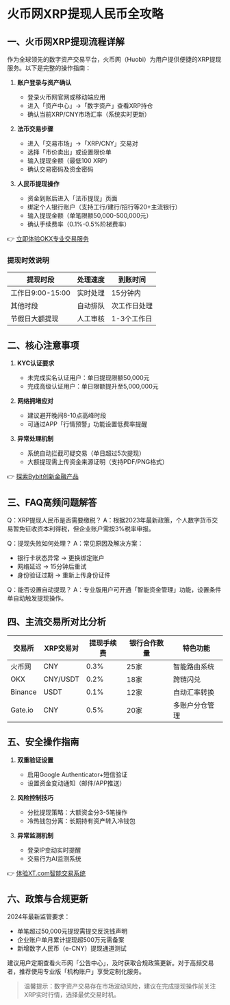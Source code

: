 # 火币网XRP提现人民币全攻略

## 一、火币网XRP提现流程详解
作为全球领先的数字资产交易平台，火币网（Huobi）为用户提供便捷的XRP提现服务。以下是完整的操作指南：

1. **账户登录与资产确认**
   - 登录火币网官网或移动端应用
   - 进入「资产中心」→「数字资产」查看XRP持仓
   - 确认当前XRP/CNY市场汇率（系统实时更新）

2. **法币交易步骤**
   - 进入「交易市场」→「XRP/CNY」交易对
   - 选择「市价卖出」或设置限价单
   - 输入提现金额（最低100 XRP）
   - 确认交易密码及资金密码

3. **人民币提现操作**
   - 资金到账后进入「法币提现」页面
   - 绑定个人银行账户（支持工行/建行/招行等20+主流银行）
   - 输入提现金额（单笔限额50,000-500,000元）
   - 确认手续费率（0.1%-0.5%阶梯费率）

👉 [立即体验OKX专业交易服务](https://bit.ly/okx_welcome)

### 提现时效说明
| 提现时段       | 处理速度   | 到账时间       |
|----------------|------------|----------------|
| 工作日9:00-15:00 | 实时处理   | 15分钟内       |
| 其他时段       | 自动排队   | 次工作日处理   |
| 节假日大额提现 | 人工审核   | 1-3个工作日    |

## 二、核心注意事项
1. **KYC认证要求**
   - 未完成实名认证用户：单日提现限额50,000元
   - 完成高级认证用户：单日限额提升至5,000,000元

2. **网络拥堵应对**
   - 建议避开晚间8-10点高峰时段
   - 可通过APP「行情预警」功能设置低费率提醒

3. **异常处理机制**
   - 系统自动拦截可疑交易（单日超过5次提现）
   - 大额提现需上传资金来源证明（支持PDF/PNG格式）

👉 [探索Bybit创新金融产品](https://bit.ly/okx_welcome)

## 三、FAQ高频问题解答

Q：XRP提现人民币是否需要缴税？
A：根据2023年最新政策，个人数字货币交易暂免征收资本利得税，但企业账户需按3%税率申报。

Q：提现失败如何处理？
A：常见原因及解决方案：
   - 银行卡状态异常 → 更换绑定账户
   - 网络延迟 → 15分钟后重试
   - 身份验证过期 → 重新上传身份证件

Q：能否设置自动提现？
A：专业版用户可开通「智能资金管理」功能，设置条件单自动触发提现操作。

## 四、主流交易所对比分析

| 交易所   | XRP交易对 | 提现手续费 | 银行合作数量 | 特色功能             |
|----------|-----------|------------|--------------|----------------------|
| 火币网   | CNY       | 0.3%       | 25家         | 智能路由系统         |
| OKX      | CNY/USDT  | 0.2%       | 18家         | 跨链闪兑             |
| Binance  | USDT      | 0.1%       | 12家         | 自动汇率转换         |
| Gate.io  | CNY       | 0.5%       | 20家         | 多账户分仓管理       |

## 五、安全操作指南
1. **双重验证设置**
   - 启用Google Authenticator+短信验证
   - 设置资金变动通知（邮件/APP推送）

2. **风险控制技巧**
   - 分批提现策略：大额资金分3-5笔操作
   - 冷热钱包分离：长期持有资产转入冷钱包

3. **异常监测机制**
   - 登录IP变动实时提醒
   - 交易行为AI监测系统

👉 [体验XT.com智能交易系统](https://bit.ly/okx_welcome)

## 六、政策与合规更新
2024年最新监管要求：
- 单笔超过50,000元提现需提交反洗钱声明
- 企业账户单月累计提现超500万元需备案
- 新增数字人民币（e-CNY）提现通道测试

建议用户定期查看火币网「公告中心」，及时获取合规政策更新。对于高频交易者，推荐使用专业版「机构账户」享受定制化服务。

> 温馨提示：数字资产交易存在市场波动风险，建议在完成提现操作前关注XRP实时行情，选择最优交易时机。
